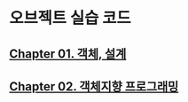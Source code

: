 # 오브젝트 실습 코드
## [Chapter 01. 객체, 설계](https://github.com/joohyuk2074/TIL_PRACTICE_CODE/tree/master/object/src/main/java/me/joohyuk/chapter01)
## [Chapter 02. 객체지향 프로그래밍](https://github.com/joohyuk2074/TIL_PRACTICE_CODE/tree/master/object/src/main/java/me/joohyuk/Chapter02)